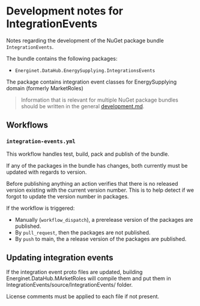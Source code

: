 # Development notes for IntegrationEvents

Notes regarding the development of the NuGet package bundle `IntegrationEvents`.

The bundle contains the following packages:

* `Energinet.DataHub.EnergySupplying.IntegrationsEvents`

The package contains integration event classes for EnergySupplying domain (formerly MarketRoles)

> Information that is relevant for multiple NuGet package bundles should be written in the general [development.md](../../../documents/development.md).

## Workflows

### `integration-events.yml`

This workflow handles test, build, pack and publish of the bundle.

If any of the packages in the bundle has changes, both currently must be updated with regards to version.

Before publishing anything an action verifies that there is no released version existing with the current version number. This is to help detect if we forgot to update the version number in packages.

If the workflow is triggered:

* Manually (`workflow_dispatch`), a prerelease version of the packages are published.
* By `pull_request`, then the packages are not published.
* By `push` to main, the a release version of the packages are published.

## Updating integration events

If the integration event proto files are updated, building Energinet.DataHub.MArketRoles will compile them and put them in IntegrationEvents/source/IntegrationEvents/ folder.

License comments must be applied to each file if not present.